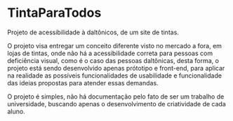 # TintaParaTodos
Projeto de acessibilidade à daltônicos, de um site de tintas. 

O projeto visa entregar um conceito diferente visto no mercado a fora, em lojas de tintas, onde não há a acessibilidade correta para pessoas com deficiência visual, como é o caso das pessoas daltônicas, desta forma, o projeto está sendo desenvolvido apenas prótotipo e front-end, para aplicar na realidade as possíveis funcionalidades de usabilidade e funcionalidade das ideias propostas para atender essas demandas.

O projeto é simples, não há documentação pelo fato de ser um trabalho de universidade, buscando apenas o desenvolvimento de criatividade de cada aluno.

